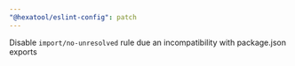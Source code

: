 ```yaml
---
"@hexatool/eslint-config": patch
---
```


Disable `import/no-unresolved` rule due an incompatibility with package.json exports
